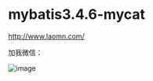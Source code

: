 # mybatis3.4.6-mycat
http://www.laomn.com/



加我微信：

 ![image](https://github.com/henanren/majiang/blob/master/jpg/weixin.jpg)